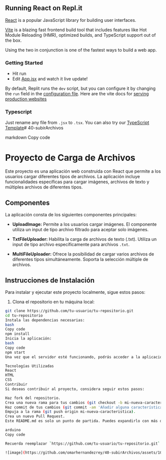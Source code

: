 ## Running React on Repl.it

[React](https://reactjs.org/) is a popular JavaScript library for building user interfaces.

[Vite](https://vitejs.dev/) is a blazing fast frontend build tool that includes features like Hot Module Reloading (HMR), optimized builds, and TypeScript support out of the box.

Using the two in conjunction is one of the fastest ways to build a web app.

### Getting Started
- Hit run
- Edit [App.jsx](#src/App.jsx) and watch it live update!

By default, Replit runs the `dev` script, but you can configure it by changing the `run` field in the [configuration file](#.replit). Here are the vite docs for [serving production websites](https://vitejs.dev/guide/build.html)

### Typescript

Just rename any file from `.jsx` to `.tsx`. You can also try our [TypeScript Template](https://replit.com/@replit/React-TypeScript)# 40-subirArchivos

markdown
Copy code
# Proyecto de Carga de Archivos

Este proyecto es una aplicación web construida con React que permite a los usuarios cargar diferentes tipos de archivos. La aplicación incluye funcionalidades específicas para cargar imágenes, archivos de texto y múltiples archivos de diferentes tipos.

## Componentes

La aplicación consta de los siguientes componentes principales:

- **UploadImage:** Permite a los usuarios cargar imágenes. El componente utiliza un input de tipo archivo filtrado para aceptar solo imágenes.

- **TxtFileUploader:** Habilita la carga de archivos de texto (.txt). Utiliza un input de tipo archivo específicamente para archivos `.txt`.

- **MultiFileUploader:** Ofrece la posibilidad de cargar varios archivos de diferentes tipos simultáneamente. Soporta la selección múltiple de archivos.

## Instrucciones de Instalación

Para instalar y ejecutar este proyecto localmente, sigue estos pasos:

1. Clona el repositorio en tu máquina local:

```bash
git clone https://github.com/tu-usuario/tu-repositorio.git
cd tu-repositorio
Instala las dependencias necesarias:
bash
Copy code
npm install
Inicia la aplicación:
bash
Copy code
npm start
Una vez que el servidor esté funcionando, podrás acceder a la aplicación a través de http://localhost:3000 en tu navegador.

Tecnologías Utilizadas
React
HTML
CSS
Contribuir
Si deseas contribuir al proyecto, considera seguir estos pasos:

Haz fork del repositorio.
Crea una nueva rama para tus cambios (git checkout -b mi-nueva-caracteristica).
Haz commit de tus cambios (git commit -am 'Añadir alguna característica').
Empuja a la rama (git push origin mi-nueva-caracteristica).
Crea un nuevo Pull Request.
Este README.md es solo un punto de partida. Puedes expandirlo con más detalles específicos de tu proyecto, como la arquitectura, el uso, las capturas de pantalla, etc. para hacerlo más informativo y útil para otros desarrolladores.

arduino
Copy code

Recuerda reemplazar `https://github.com/tu-usuario/tu-repositorio.git` con la URL real de tu repositorio de GitHub. Además, adapta cualquier parte del contenido para que se ajuste mejor a las especificidades y necesidades de tu proyecto.

![image](https://github.com/omarhernandezrey/40-subirArchivos/assets/103592862/44d1a6bb-dba8-4865-b135-057cd103fac6)





